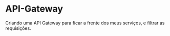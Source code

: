 # API-Gateway
Criando uma API Gateway para ficar a frente dos meus serviços, e filtrar as requisições.

